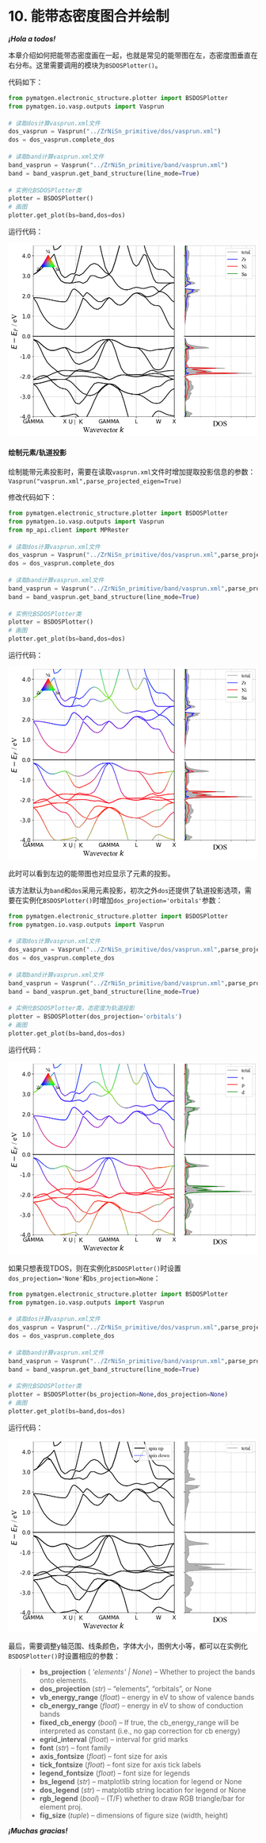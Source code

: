 # 10. 能带态密度图合并绘制

 ***¡Hola a todos!***

本章介绍如何把能带态密度画在一起，也就是常见的能带图在左，态密度图垂直在右分布。这里需要调用的模块为`BSDOSPlotter()`。

代码如下：

```python
from pymatgen.electronic_structure.plotter import BSDOSPlotter
from pymatgen.io.vasp.outputs import Vasprun

# 读取dos计算vasprun.xml文件
dos_vasprun = Vasprun("../ZrNiSn_primitive/dos/vasprun.xml")
dos = dos_vasprun.complete_dos

# 读取band计算vasprun.xml文件
band_vasprun = Vasprun("../ZrNiSn_primitive/band/vasprun.xml")
band = band_vasprun.get_band_structure(line_mode=True)

# 实例化BSDOSPlotter类
plotter = BSDOSPlotter()
# 画图
plotter.get_plot(bs=band,dos=dos)
```

运行代码：

![image-20240628171711926](assets/image-20240628171711926-20241009173500-jzjnqk7.png)

#### 绘制元素/轨道投影

绘制能带元素投影时，需要在读取`vasprun.xml`文件时增加提取投影信息的参数：`Vasprun("vasprun.xml",parse_projected_eigen=True)`

修改代码如下：

```python
from pymatgen.electronic_structure.plotter import BSDOSPlotter
from pymatgen.io.vasp.outputs import Vasprun
from mp_api.client import MPRester

# 读取dos计算vasprun.xml文件
dos_vasprun = Vasprun("../ZrNiSn_primitive/dos/vasprun.xml",parse_projected_eigen=True)
dos = dos_vasprun.complete_dos

# 读取band计算vasprun.xml文件
band_vasprun = Vasprun("../ZrNiSn_primitive/band/vasprun.xml",parse_projected_eigen=True)
band = band_vasprun.get_band_structure(line_mode=True)

# 实例化BSDOSPlotter类
plotter = BSDOSPlotter()
# 画图
plotter.get_plot(bs=band,dos=dos)
```

运行代码：

![image-20240628172049701](assets/image-20240628172049701-20241009173500-vyflosb.png)

此时可以看到左边的能带图也对应显示了元素的投影。

该方法默认为`band`和`dos`采用元素投影，初次之外`dos`还提供了轨道投影选项，需要在实例化`BSDOSPlotter()`时增加`dos_projection='orbitals'`参数：

```python
from pymatgen.electronic_structure.plotter import BSDOSPlotter
from pymatgen.io.vasp.outputs import Vasprun

# 读取dos计算vasprun.xml文件
dos_vasprun = Vasprun("../ZrNiSn_primitive/dos/vasprun.xml",parse_projected_eigen=True)
dos = dos_vasprun.complete_dos

# 读取band计算vasprun.xml文件
band_vasprun = Vasprun("../ZrNiSn_primitive/band/vasprun.xml",parse_projected_eigen=True)
band = band_vasprun.get_band_structure(line_mode=True)

# 实例化BSDOSPlotter类，态密度为轨道投影
plotter = BSDOSPlotter(dos_projection='orbitals')
# 画图
plotter.get_plot(bs=band,dos=dos)
```

运行代码：

![image-20240628172755948](assets/image-20240628172755948-20241009173500-lcjjido.png)

如果只想表现TDOS，则在实例化`BSDOSPlotter()`时设置`dos_projection='None'`和`bs_projection=None`：

```python
from pymatgen.electronic_structure.plotter import BSDOSPlotter
from pymatgen.io.vasp.outputs import Vasprun

# 读取dos计算vasprun.xml文件
dos_vasprun = Vasprun("../ZrNiSn_primitive/dos/vasprun.xml",parse_projected_eigen=True)
dos = dos_vasprun.complete_dos

# 读取band计算vasprun.xml文件
band_vasprun = Vasprun("../ZrNiSn_primitive/band/vasprun.xml",parse_projected_eigen=True)
band = band_vasprun.get_band_structure(line_mode=True)

# 实例化BSDOSPlotter类
plotter = BSDOSPlotter(bs_projection=None,dos_projection=None)
# 画图
plotter.get_plot(bs=band,dos=dos)
```

运行代码：

![image-20240628173052926](assets/image-20240628173052926-20241009173500-w2lq1w7.png)

最后，需要调整y轴范围、线条颜色，字体大小，图例大小等，都可以在实例化`BSDOSPlotter()`时设置相应的参数：

> - **bs_projection** ( *'elements'*   *|*  *None*) – Whether to project the bands onto elements.
> - **dos_projection** (*str*) – “elements”, “orbitals”, or None
> - **vb_energy_range** (*float*) – energy in eV to show of valence bands
> - **cb_energy_range** (*float*) – energy in eV to show of conduction bands
> - **fixed_cb_energy** (*bool*) – If true, the cb_energy_range will be interpreted as constant (i.e., no gap correction for cb energy)
> - **egrid_interval** (*float*) – interval for grid marks
> - **font** (*str*) – font family
> - **axis_fontsize** (*float*) – font size for axis
> - **tick_fontsize** (*float*) – font size for axis tick labels
> - **legend_fontsize** (*float*) – font size for legends
> - **bs_legend** (*str*) – matplotlib string location for legend or None
> - **dos_legend** (*str*) – matplotlib string location for legend or None
> - **rgb_legend** (*bool*) – (T/F) whether to draw RGB triangle/bar for element proj.
> - **fig_size** (*tuple*) – dimensions of figure size (width, height)

 ***¡Muchas gracias!***

